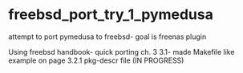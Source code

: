 # freebsd_port_try_1_pymedusa
attempt to port pymedusa to freebsd- goal is freenas plugin

Using freebsd handbook- quick porting ch. 3
3.1- made Makefile like example on page
3.2.1 pkg-descr file (IN PROGRESS)
